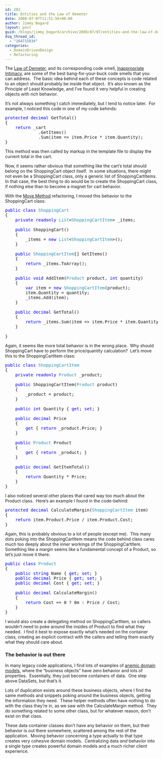 ```yaml
---
id: 202
title: Entities and the Law of Demeter
date: 2008-07-07T11:51:56+00:00
author: Jimmy Bogard
layout: post
guid: /blogs/jimmy_bogard/archive/2008/07/07/entities-and-the-law-of-demeter.aspx
dsq_thread_id:
  - "264715834"
categories:
  - DomainDrivenDesign
  - Refactoring
---
```

The [Law of Demeter](http://en.wikipedia.org/wiki/Law_of_Demeter), and its corresponding code smell, [Inappropriate Intimacy](http://c2.com/cgi/wiki?InappropriateIntimacy), are some of the best bang-for-your-buck code smells that you can address.&nbsp; The basic idea behind each of these concepts is code related to an object should probably be inside that object.&nbsp; It&#8217;s also known as the Principle of Least Knowledge, and I&#8217;ve found it very helpful in creating objects with rich behavior.

It&#8217;s not always something I catch immediately, but I tend to notice later.&nbsp; For example, I noticed this code in one of my code behinds:

<pre><span style="color: blue">protected decimal </span>GetTotal()
{
    <span style="color: blue">return </span>_cart
             .GetItems()
             .Sum(item =&gt; item.Price * item.Quantity);
}
</pre>

[](http://11011.net/software/vspaste)

This method was then called by markup in the template file to display the current total in the cart.

Now, it seems rather obvious that something like the cart&#8217;s total should belong on the ShoppingCart object itself.&nbsp; In some situations, there might not even be a ShoppingCart class, only a generic list of ShoppingCartItems.&nbsp; In that case, the best thing to do would be to create the ShoppingCart class, if nothing else than to become a magnet for cart behavior.

With the [Move Method](http://www.refactoring.com/catalog/moveMethod.html) refactoring, I moved this behavior to the ShoppingCart class:

<pre><span style="color: blue">public class </span><span style="color: #2b91af">ShoppingCart
</span>{
    <span style="color: blue">private readonly </span><span style="color: #2b91af">List</span>&lt;<span style="color: #2b91af">ShoppingCartItem</span>&gt; _items;

    <span style="color: blue">public </span>ShoppingCart()
    {
        _items = <span style="color: blue">new </span><span style="color: #2b91af">List</span>&lt;<span style="color: #2b91af">ShoppingCartItem</span>&gt;();
    }

    <span style="color: blue">public </span><span style="color: #2b91af">ShoppingCartItem</span>[] GetItems()
    {
        <span style="color: blue">return </span>_items.ToArray();
    }

    <span style="color: blue">public void </span>AddItem(<span style="color: #2b91af">Product </span>product, <span style="color: blue">int </span>quantity)
    {
        <span style="color: blue">var </span>item = <span style="color: blue">new </span><span style="color: #2b91af">ShoppingCartItem</span>(product);
        item.Quantity = quantity;
        _items.Add(item);
    }

    <span style="color: blue">public decimal </span>GetTotal()
    {
        <span style="color: blue">return </span>_items.Sum(item =&gt; item.Price * item.Quantity);
    }

}
</pre>

[](http://11011.net/software/vspaste)

Again, it seems like more total behavior is in the wrong place.&nbsp; Why should ShoppingCart have to perform the price/quantity calculation?&nbsp; Let&#8217;s move this to the ShoppingCartItem class:

<pre><span style="color: blue">public class </span><span style="color: #2b91af">ShoppingCartItem
</span>{
    <span style="color: blue">private readonly </span><span style="color: #2b91af">Product </span>_product;

    <span style="color: blue">public </span>ShoppingCartItem(<span style="color: #2b91af">Product </span>product)
    {
        _product = product;
    }

    <span style="color: blue">public int </span>Quantity { <span style="color: blue">get</span>; <span style="color: blue">set</span>; }

    <span style="color: blue">public decimal </span>Price
    {
        <span style="color: blue">get </span>{ <span style="color: blue">return </span>_product.Price; }
    }

    <span style="color: blue">public </span><span style="color: #2b91af">Product </span>Product
    {
        <span style="color: blue">get </span>{ <span style="color: blue">return </span>_product; }
    }

    <span style="color: blue">public decimal </span>GetItemTotal()
    {
        <span style="color: blue">return </span>Quantity * Price;
    }
}
</pre>

[](http://11011.net/software/vspaste)

[](http://11011.net/software/vspaste)I also noticed several other places that cared way too much about the Product class.&nbsp; Here&#8217;s an example I found in the code-behind:

<pre><span style="color: blue">protected decimal </span>CalculateMargin(<span style="color: #2b91af">ShoppingCartItem </span>item)
{
    <span style="color: blue">return </span>item.Product.Price / item.Product.Cost;
}
</pre>

[](http://11011.net/software/vspaste)

Again, this is probably obvious to a lot of people (except me).&nbsp; This many dots poking into the ShoppingCartItem means the code behind class cares much too deeply about the inner workings of the ShoppingCartItem.&nbsp; Something like a margin seems like a fundamental concept of a Product, so let&#8217;s just move it there:

<pre><span style="color: blue">public class </span><span style="color: #2b91af">Product
</span>{
    <span style="color: blue">public string </span>Name { <span style="color: blue">get</span>; <span style="color: blue">set</span>; }
    <span style="color: blue">public decimal </span>Price { <span style="color: blue">get</span>; <span style="color: blue">set</span>; }
    <span style="color: blue">public decimal </span>Cost { <span style="color: blue">get</span>; <span style="color: blue">set</span>; }

    <span style="color: blue">public decimal </span>CalculateMargin()
    {
        <span style="color: blue">return </span>Cost == 0 ? 0m : Price / Cost;
    }
}
</pre>

[](http://11011.net/software/vspaste)

I would also create a delegating method on ShoppingCartItem, so callers wouldn&#8217;t need to poke around the insides of Product to find what they needed.&nbsp; I find it best to expose exactly what&#8217;s needed on the container class, creating an explicit contract with the callers and telling them exactly what they should care about.

### 

### The behavior is out there

In many legacy code applications, I find lots of examples of [anemic domain models](http://martinfowler.com/bliki/AnemicDomainModel.html), where the &#8220;business objects&#8221; have zero behavior and lots of properties.&nbsp; Essentially, they just become containers of data.&nbsp; One step above DataSets, but that&#8217;s it.

Lots of duplication exists around these business objects, where I find the same methods and snippets poking around the business objects, getting the information they need.&nbsp; These helper methods often have nothing to do with the class they&#8217;re in, as we saw with the CalculateMargin method.&nbsp; They do something related to some other class, but for whatever reason, don&#8217;t exist on that class.

These data container classes don&#8217;t have any behavior on them, but their behavior is out there somewhere, scattered among the rest of the application.&nbsp; Moving behavior concerning a type actually to that type creates very cohesive domain models.&nbsp; Centralizing data _and_ behavior into a single type creates powerful domain models and a much richer client experience.